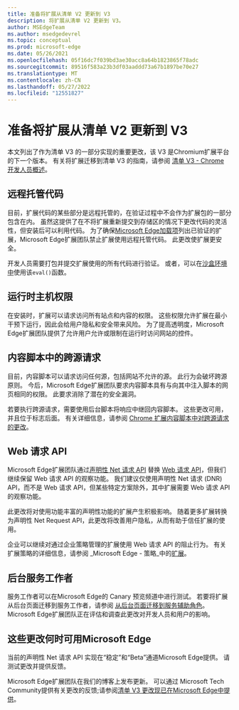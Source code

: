 ```yaml
---
title: 准备将扩展从清单 V2 更新到 V3
description: 将扩展从清单 V2 更新到 V3。
author: MSEdgeTeam
ms.author: msedgedevrel
ms.topic: conceptual
ms.prod: microsoft-edge
ms.date: 05/26/2021
ms.openlocfilehash: 05f16dc7f039bd3ae30acc8a64b1823865f78adc
ms.sourcegitcommit: 89516f583a23b3df03aaddd73a67b1897be70e27
ms.translationtype: MT
ms.contentlocale: zh-CN
ms.lasthandoff: 05/27/2022
ms.locfileid: "12551827"
---
```

# <a name="prepare-to-update-your-extensions-from-manifest-v2-to-v3"></a>准备将扩展从清单 V2 更新到 V3

本文列出了作为清单 V3 的一部分实现的重要更改，该 V3 是Chromium扩展平台的下一个版本。  有关将扩展迁移到清单 V3 的指南，请参阅 [清单 V3 - Chrome 开发人员概述](https://developer.chrome.com/docs/extensions/mv3/intro/mv3-overview/)。


<!-- ====================================================================== -->
## <a name="remotely-hosted-code"></a>远程托管代码

目前，扩展代码的某些部分是远程托管的，在验证过程中不会作为扩展包的一部分包含在内。  虽然这提供了在不将扩展重新提交到存储区的情况下更改代码的灵活性，但安装后可以利用代码。  为了确保[Microsoft Edge加载项](https://microsoftedge.microsoft.com/addons)列出已验证的扩展，Microsoft Edge扩展团队禁止扩展使用远程托管代码。  此更改使扩展更安全。

开发人员需要打包并提交扩展使用的所有代码进行验证。  或者，可以在[沙盒环境中](https://developer.chrome.com/docs/extensions/mv2/sandboxingEval)使用该`eval()`函数。


<!-- ====================================================================== -->
## <a name="run-time-host-permissions"></a>运行时主机权限

在安装时，扩展可以请求访问所有站点和内容的权限。  这些权限允许扩展在最小干预下运行，因此会给用户隐私和安全带来风险。  为了提高透明度，Microsoft Edge扩展团队提供了允许用户允许或限制在运行时访问网站的控件。


<!-- ====================================================================== -->
## <a name="cross-origin-requests-in-content-scripts"></a>内容脚本中的跨源请求

目前，内容脚本可以请求访问任何源，包括网站不允许的源。  此行为会破坏跨源原则。  今后，Microsoft Edge扩展团队要求内容脚本具有与向其中注入脚本的网页相同的权限。  此要求消除了潜在的安全漏洞。

若要执行跨源请求，需要使用后台脚本将响应中继回内容脚本。  这些更改可用，并且位于标志后面。  有关详细信息，请参阅 [Chrome 扩展内容脚本中对跨源请求的更改](https://www.chromium.org/Home/chromium-security/extension-content-script-fetches)。


<!-- ====================================================================== -->
## <a name="web-request-api"></a>Web 请求 API

Microsoft Edge扩展团队通过[声明性 Net 请求 API](https://developer.chrome.com/docs/extensions/reference/declarativeNetRequest) 替换 [Web 请求 API](https://developer.chrome.com/docs/extensions/reference/webRequest)，但我们继续保留 Web 请求 API 的观察功能。  我们建议仅使用声明性 Net 请求 (DNR) API，而不是 Web 请求 API，但某些特定方案除外，其中扩展需要 Web 请求 API 的观察功能。

此更改将对使用功能丰富的声明性功能的扩展产生积极影响。  随着更多扩展转换为声明性 Net Request API，此更改将改善用户隐私，从而有助于信任扩展的使用。

企业可以继续对通过企业策略管理的扩展使用 Web 请求 API 的阻止行为。  有关扩展策略的详细信息，请参阅 _Microsoft Edge - 策略_中的[扩展](/deployedge/microsoft-edge-policies#extensions)。


<!-- ====================================================================== -->
## <a name="background-service-workers"></a>后台服务工作者

服务工作者可以在Microsoft Edge的 Canary 预览频道中进行测试。  若要将扩展从后台页面迁移到服务工作者，请参阅 [从后台页面迁移到服务辅助角色](https://developer.chrome.com/docs/extensions/mv3/migrating_to_service_workers)。  Microsoft Edge扩展团队正在评估和调查此更改对开发人员和用户的影响。


<!-- ====================================================================== -->
## <a name="when-are-these-changes-available-in-microsoft-edge"></a>这些更改何时可用Microsoft Edge

当前的声明性 Net 请求 API 实现在“稳定”和“Beta”通道Microsoft Edge提供。  请测试更改并提供反馈。

Microsoft Edge扩展团队在我们的博客上发布更新。  可以通过 Microsoft Tech Community提供有关更改的反馈;请参阅[清单 V3 更改现已在Microsoft Edge中提供](https://techcommunity.microsoft.com/t5/articles/manifest-v3-changes-are-now-available-in-microsoft-edge/m-p/1780254)。
